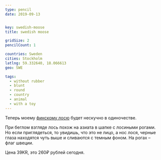```yaml
---
type: pencil
date: 2019-09-13


key: swedish-moose
title: swedish moose

gridSize: 2
pencilCount: 1

countries: Sweden
cities: Stockholm
latlng: 59.332640, 18.066613
geo: SWE

tags:
  - without rubber
  - blunt
  - round
  - country
  - animal
  - with a toy
---
```


Теперь моему [финскому лосю](?display=finnishmoose) будет нескучно в одиночестве.

При беглом взгляде лось похож на азиата в шапке с лосиными рогами. Но если приглядеться, то увидишь, что это не лицо, а нос лося, черные глаза находятся чуть выше и сливаются с темным фоном. На рогах – флаг швеции.

Цена 39KR, это 260₽ рублей сегодня.
